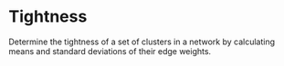 # Tightness
Determine the tightness of a set of clusters in a network by calculating means and standard deviations of their edge weights.

